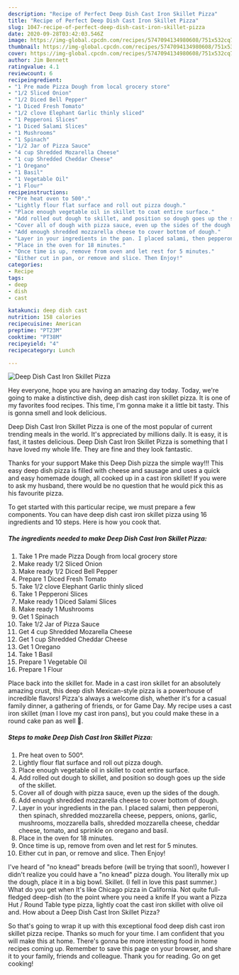 ```yaml
---
description: "Recipe of Perfect Deep Dish Cast Iron Skillet Pizza"
title: "Recipe of Perfect Deep Dish Cast Iron Skillet Pizza"
slug: 1047-recipe-of-perfect-deep-dish-cast-iron-skillet-pizza
date: 2020-09-28T03:42:03.546Z
image: https://img-global.cpcdn.com/recipes/5747094134980608/751x532cq70/deep-dish-cast-iron-skillet-pizza-recipe-main-photo.jpg
thumbnail: https://img-global.cpcdn.com/recipes/5747094134980608/751x532cq70/deep-dish-cast-iron-skillet-pizza-recipe-main-photo.jpg
cover: https://img-global.cpcdn.com/recipes/5747094134980608/751x532cq70/deep-dish-cast-iron-skillet-pizza-recipe-main-photo.jpg
author: Jim Bennett
ratingvalue: 4.1
reviewcount: 6
recipeingredient:
- "1 Pre made Pizza Dough from local grocery store"
- "1/2 Sliced Onion"
- "1/2 Diced Bell Pepper"
- "1 Diced Fresh Tomato"
- "1/2 clove Elephant Garlic thinly sliced"
- "1 Pepperoni Slices"
- "1 Diced Salami Slices"
- "1 Mushrooms"
- "1 Spinach"
- "1/2 Jar of Pizza Sauce"
- "4 cup Shredded Mozarella Cheese"
- "1 cup Shredded Cheddar Cheese"
- "1 Oregano"
- "1 Basil"
- "1 Vegetable Oil"
- "1 Flour"
recipeinstructions:
- "Pre heat oven to 500°."
- "Lightly flour flat surface and roll out pizza dough."
- "Place enough vegetable oil in skillet to coat entire surface."
- "Add rolled out dough to skillet, and position so dough goes up the side of the skillet."
- "Cover all of dough with pizza sauce, even up the sides of the dough."
- "Add enough shredded mozzarella cheese to cover bottom of dough."
- "Layer in your ingredients in the pan. I placed salami, then pepperoni, then spinach, shredded mozzarella cheese, peppers, onions, garlic, mushrooms, mozzarella balls, shredded mozzarella cheese, cheddar cheese, tomato, and sprinkle on oregano and basil."
- "Place in the oven for 18 minutes."
- "Once time is up, remove from oven and let rest for 5 minutes."
- "Either cut in pan, or remove and slice. Then Enjoy!"
categories:
- Recipe
tags:
- deep
- dish
- cast

katakunci: deep dish cast 
nutrition: 158 calories
recipecuisine: American
preptime: "PT23M"
cooktime: "PT38M"
recipeyield: "4"
recipecategory: Lunch

---
```



![Deep Dish Cast Iron Skillet Pizza](https://img-global.cpcdn.com/recipes/5747094134980608/751x532cq70/deep-dish-cast-iron-skillet-pizza-recipe-main-photo.jpg)

Hey everyone, hope you are having an amazing day today. Today, we're going to make a distinctive dish, deep dish cast iron skillet pizza. It is one of my favorites food recipes. This time, I'm gonna make it a little bit tasty. This is gonna smell and look delicious.

Deep Dish Cast Iron Skillet Pizza is one of the most popular of current trending meals in the world. It's appreciated by millions daily. It is easy, it is fast, it tastes delicious. Deep Dish Cast Iron Skillet Pizza is something that I have loved my whole life. They are fine and they look fantastic.

Thanks for your support Make this Deep Dish pizza the simple way!!! This easy deep dish pizza is filled with cheese and sausage and uses a quick and easy homemade dough, all cooked up in a cast iron skillet! If you were to ask my husband, there would be no question that he would pick this as his favourite pizza.


To get started with this particular recipe, we must prepare a few components. You can have deep dish cast iron skillet pizza using 16 ingredients and 10 steps. Here is how you cook that.

<!--inarticleads1-->

##### The ingredients needed to make Deep Dish Cast Iron Skillet Pizza:

1. Take 1 Pre made Pizza Dough from local grocery store
1. Make ready 1/2 Sliced Onion
1. Make ready 1/2 Diced Bell Pepper
1. Prepare 1 Diced Fresh Tomato
1. Take 1/2 clove Elephant Garlic thinly sliced
1. Take 1 Pepperoni Slices
1. Make ready 1 Diced Salami Slices
1. Make ready 1 Mushrooms
1. Get 1 Spinach
1. Take 1/2 Jar of Pizza Sauce
1. Get 4 cup Shredded Mozarella Cheese
1. Get 1 cup Shredded Cheddar Cheese
1. Get 1 Oregano
1. Take 1 Basil
1. Prepare 1 Vegetable Oil
1. Prepare 1 Flour


Place back into the skillet for. Made in a cast iron skillet for an absolutely amazing crust, this deep dish Mexican-style pizza is a powerhouse of incredible flavors! Pizza&#39;s always a welcome dish, whether it&#39;s for a casual family dinner, a gathering of friends, or for Game Day. My recipe uses a cast iron skillet (man I love my cast iron pans), but you could make these in a round cake pan as well 🙂. 

<!--inarticleads2-->

##### Steps to make Deep Dish Cast Iron Skillet Pizza:

1. Pre heat oven to 500°.
1. Lightly flour flat surface and roll out pizza dough.
1. Place enough vegetable oil in skillet to coat entire surface.
1. Add rolled out dough to skillet, and position so dough goes up the side of the skillet.
1. Cover all of dough with pizza sauce, even up the sides of the dough.
1. Add enough shredded mozzarella cheese to cover bottom of dough.
1. Layer in your ingredients in the pan. I placed salami, then pepperoni, then spinach, shredded mozzarella cheese, peppers, onions, garlic, mushrooms, mozzarella balls, shredded mozzarella cheese, cheddar cheese, tomato, and sprinkle on oregano and basil.
1. Place in the oven for 18 minutes.
1. Once time is up, remove from oven and let rest for 5 minutes.
1. Either cut in pan, or remove and slice. Then Enjoy!


I&#39;ve heard of &#34;no knead&#34; breads before (will be trying that soon!), however I didn&#39;t realize you could have a &#34;no knead&#34; pizza dough. You literally mix up the dough, place it in a big bowl. Skillet. (I fell in love this past summer.) What do you get when It&#39;s like Chicago pizza in California. Not quite full-fledged deep-dish (to the point where you need a knife If you want a Pizza Hut / Round Table type pizza, lightly coat the cast iron skillet with olive oil and. How about a Deep Dish Cast Iron Skillet Pizza? 

So that's going to wrap it up with this exceptional food deep dish cast iron skillet pizza recipe. Thanks so much for your time. I am confident that you will make this at home. There's gonna be more interesting food in home recipes coming up. Remember to save this page on your browser, and share it to your family, friends and colleague. Thank you for reading. Go on get cooking!
